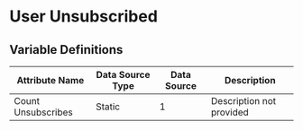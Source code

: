 # User Unsubscribed

### 

## Variable Definitions

| Attribute Name|Data Source Type|Data Source|Description|
| --- | --- | --- | --- |
|Count Unsubscribes|Static|1|Description not provided|



